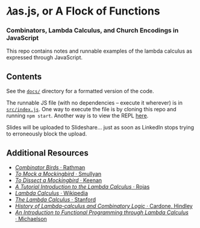 # 𝜆as.js, or A Flock of Functions

### Combinators, Lambda Calculus, and Church Encodings in JavaScript

This repo contains notes and runnable examples of the lambda calculus as expressed through JavaScript.

## Contents

See the [`docs/`](/docs) directory for a formatted version of the code.

The runnable JS file (with no dependencies – execute it wherever) is in [`src/index.js`](src/index.js). One way to execute the file is by cloning this repo and running `npm start`. Another way is to view the REPL [here]().

Slides will be uploaded to Slideshare… just as soon as LinkedIn stops trying to erroneously block the upload.

## Additional Resources

* [_Combinator Birds_ · Rathman](http://bit.ly/2iudab9)
* [_To Mock a Mockingbird_ · Smullyan](http://amzn.to/2g9AlXl)
* [_To Dissect a Mockingbird_ · Keenan](http://dkeenan.com/Lambda)
* [_A Tutorial Introduction to the Lambda Calculus_ · Rojas](http://bit.ly/1agRC97)
* [_Lambda Calculus_ · Wikipedia](http://bit.ly/1TsPkGn)
* [_The Lambda Calculus_ · Stanford](http://stanford.io/2vtg8hp)
* [_History of Lambda-calculus and Combinatory Logic_ · Cardone, Hindley](http://bit.ly/2wCxv4k)
* [_An Introduction to Functional Programming through Lambda Calculus_ · Michaelson](http://amzn.to/2vtts56)
